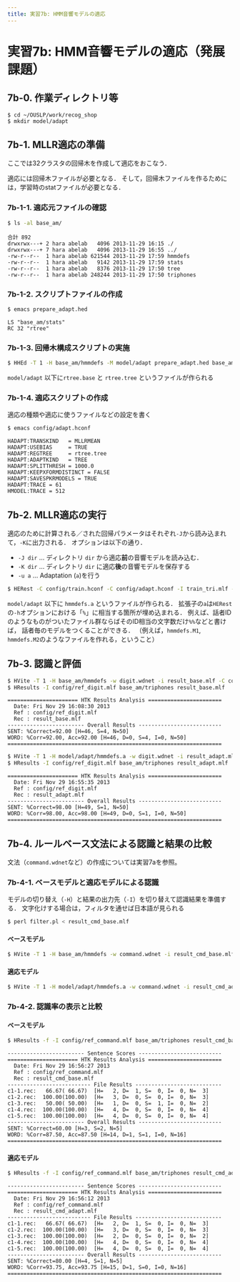 ```yaml
---
title: 実習7b: HMM音響モデルの適応
---
```


# 実習7b: HMM音響モデルの適応（発展課題）

## 7b-0. 作業ディレクトリ等

    $ cd ~/OUSLP/work/recog_shop
    $ mkdir model/adapt


## 7b-1. MLLR適応の準備

ここでは32クラスタの回帰木を作成して適応をおこなう．

適応には回帰木ファイルが必要となる．
そして，回帰木ファイルを作るためには，学習時のstatファイルが必要となる．


### 7b-1-1. 適応元ファイルの確認

~~~ sh
$ ls -al base_am/
~~~

    合計 892
    drwxrwx---+ 2 hara abelab   4096 2013-11-29 16:15 ./
    drwxrwx---+ 7 hara abelab   4096 2013-11-29 16:55 ../
    -rw-r--r--  1 hara abelab 621544 2013-11-29 17:59 hmmdefs
    -rw-r--r--  1 hara abelab   9142 2013-11-29 17:59 stats
    -rw-r--r--  1 hara abelab   8376 2013-11-29 17:50 tree
    -rw-r--r--  1 hara abelab 248244 2013-11-29 17:50 triphones


### 7b-1-2. スクリプトファイルの作成

~~~ sh
$ emacs prepare_adapt.hed
~~~

    LS "base_am/stats"
    RC 32 "rtree"


### 7b-1-3. 回帰木構成スクリプトの実施

~~~ sh
$ HHEd -T 1 -H base_am/hmmdefs -M model/adapt prepare_adapt.hed base_am/triphones
~~~

`model/adapt` 以下に`rtree.base` と `rtree.tree` というファイルが作られる


### 7b-1-4. 適応スクリプトの作成

適応の種類や適応に使うファイルなどの設定を書く

~~~ sh
$ emacs config/adapt.hconf
~~~

    HADAPT:TRANSKIND   = MLLRMEAN
    HADAPT:USEBIAS     = TRUE
    HADAPT:REGTREE     = rtree.tree
    HADAPT:ADAPTKIND   = TREE
    HADAPT:SPLITTHRESH = 1000.0
    HADAPT:KEEPXFORMDISTINCT = FALSE
    HADAPT:SAVESPKRMODELS = TRUE
    HADAPT:TRACE = 61
    HMODEL:TRACE = 512


## 7b-2. MLLR適応の実行

適応のために計算される／された回帰パラメータはそれぞれ`-J`から読み込まれて，`-K`に出力される．
オプションは以下の通り．

* `-J dir` ... ディレクトリ `dir` から適応**前**の音響モデルを読み込む．
* `-K dir` ... ディレクトリ `dir` に適応**後**の音響モデルを保存する
* `-u a` ... Adaptation (`a`)を行う

~~~ sh
$ HERest -C config/train.hconf -C config/adapt.hconf -I train_tri.mlf -H base_am/hmmdefs -u a -K model/adapt -J model/adapt -h '*%??.mfc' base_am/triphones -S mfcfile.list
~~~

`model/adapt` 以下に `hmmdefs.a` というファイルが作られる．
拡張子の`a`は`HERest`の`-h`オプションにおける「`%`」に相当する箇所が埋め込まれる．
例えば、話者IDのようなものがついたファイル群ならばそのID相当の文字数だけ`%%`などと書けば，
話者毎のモデルをつくることができる．
（例えば，`hmmdefs.M1`, `hmmdefs.M2`のようなファイルを作れる，ということ）


## 7b-3. 認識と評価

~~~ sh
$ HVite -T 1 -H base_am/hmmdefs -w digit.wdnet -i result_base.mlf -C config/train.hconf digit.dic base_am/triphones ../recog_digit/mfcc/d?-?.mfc
$ HResults -I config/ref_digit.mlf base_am/triphones result_base.mlf
~~~

    ====================== HTK Results Analysis =======================
      Date: Fri Nov 29 16:08:30 2013
      Ref : config/ref_digit.mlf
      Rec : result_base.mlf
    ------------------------ Overall Results --------------------------
    SENT: %Correct=92.00 [H=46, S=4, N=50]
    WORD: %Corr=92.00, Acc=92.00 [H=46, D=0, S=4, I=0, N=50]
    ===================================================================

~~~ sh
$ HVite -T 1 -H model/adapt/hmmdefs.a -w digit.wdnet -i result_adapt.mlf -C config/train.hconf digit.dic base_am/triphones ../recog_digit/mfcc/d?-?.mfc
$ HResults -I config/ref_digit.mlf base_am/triphones result_adapt.mlf
~~~

    ====================== HTK Results Analysis =======================
      Date: Fri Nov 29 16:55:35 2013
      Ref : config/ref_digit.mlf
      Rec : result_adapt.mlf
    ------------------------ Overall Results --------------------------
    SENT: %Correct=98.00 [H=49, S=1, N=50]
    WORD: %Corr=98.00, Acc=98.00 [H=49, D=0, S=1, I=0, N=50]
    ===================================================================


## 7b-4. ルールベース文法による認識と結果の比較

文法（`command.wdnet`など）の作成については実習7aを参照。


### 7b-4-1. ベースモデルと適応モデルによる認識

モデルの切り替え（`-H`）と結果の出力先（`-I`）を切り替えて認識結果を準備する．
文字化けする場合は，フィルタを通せば日本語が見られる
~~~ sh
$ perl filter.pl < result_cmd_base.mlf
~~~

#### ベースモデル

~~~ sh
$ HVite -T 1 -H base_am/hmmdefs -w command.wdnet -i result_cmd_base.mlf -C config/train.hconf command.dic base_am/triphones mfcc_command/c?-?.mfc
~~~

#### 適応モデル

~~~ sh
$ HVite -T 1 -H model/adapt/hmmdefs.a -w command.wdnet -i result_cmd_adapt.mlf -C config/train.hconf command.dic base_am/triphones mfcc_command/c?-?.mfc
~~~


### 7b-4-2. 認識率の表示と比較

#### ベースモデル

~~~ sh
$ HResults -f -I config/ref_command.mlf base_am/triphones result_cmd_base.mlf
~~~

    ------------------------ Sentence Scores --------------------------
    ====================== HTK Results Analysis =======================
      Date: Fri Nov 29 16:56:27 2013
      Ref : config/ref_command.mlf
      Rec : result_cmd_base.mlf
    -------------------------- File Results ---------------------------
    c1-1.rec:   66.67( 66.67)  [H=   2, D=  1, S=  0, I=  0, N=  3]
    c1-2.rec:  100.00(100.00)  [H=   3, D=  0, S=  0, I=  0, N=  3]
    c1-3.rec:   50.00( 50.00)  [H=   1, D=  0, S=  1, I=  0, N=  2]
    c1-4.rec:  100.00(100.00)  [H=   4, D=  0, S=  0, I=  0, N=  4]
    c1-5.rec:  100.00(100.00)  [H=   4, D=  0, S=  0, I=  0, N=  4]
    ------------------------ Overall Results --------------------------
    SENT: %Correct=60.00 [H=3, S=2, N=5]
    WORD: %Corr=87.50, Acc=87.50 [H=14, D=1, S=1, I=0, N=16]
    ===================================================================

#### 適応モデル

~~~ sh
$ HResults -f -I config/ref_command.mlf base_am/triphones result_cmd_adapt.mlf
~~~

    ------------------------ Sentence Scores --------------------------
    ====================== HTK Results Analysis =======================
      Date: Fri Nov 29 16:56:12 2013
      Ref : config/ref_command.mlf
      Rec : result_cmd_adapt.mlf
    -------------------------- File Results ---------------------------
    c1-1.rec:   66.67( 66.67)  [H=   2, D=  1, S=  0, I=  0, N=  3]
    c1-2.rec:  100.00(100.00)  [H=   3, D=  0, S=  0, I=  0, N=  3]
    c1-3.rec:  100.00(100.00)  [H=   2, D=  0, S=  0, I=  0, N=  2]
    c1-4.rec:  100.00(100.00)  [H=   4, D=  0, S=  0, I=  0, N=  4]
    c1-5.rec:  100.00(100.00)  [H=   4, D=  0, S=  0, I=  0, N=  4]
    ------------------------ Overall Results --------------------------
    SENT: %Correct=80.00 [H=4, S=1, N=5]
    WORD: %Corr=93.75, Acc=93.75 [H=15, D=1, S=0, I=0, N=16]
    ===================================================================
